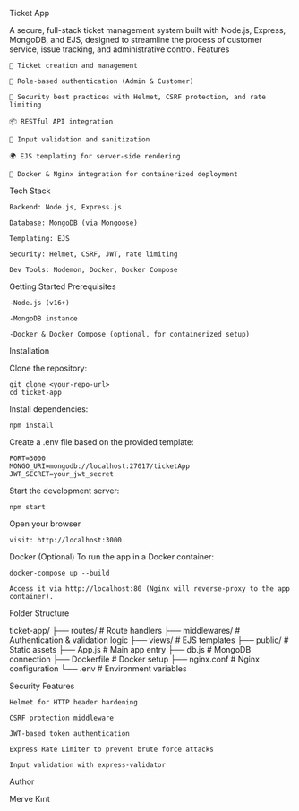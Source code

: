 Ticket App

A secure, full-stack ticket management system built with Node.js, Express, MongoDB, and EJS, designed to streamline the process of customer service, issue tracking, and administrative control.
Features

    🧾 Ticket creation and management

    👥 Role-based authentication (Admin & Customer)

    🔐 Security best practices with Helmet, CSRF protection, and rate limiting

    📦 RESTful API integration

    🧪 Input validation and sanitization

    🌍 EJS templating for server-side rendering

    🐳 Docker & Nginx integration for containerized deployment

Tech Stack

    Backend: Node.js, Express.js

    Database: MongoDB (via Mongoose)

    Templating: EJS

    Security: Helmet, CSRF, JWT, rate limiting

    Dev Tools: Nodemon, Docker, Docker Compose

Getting Started
Prerequisites

    -Node.js (v16+)

    -MongoDB instance

    -Docker & Docker Compose (optional, for containerized setup)

Installation

Clone the repository:

    git clone <your-repo-url>
    cd ticket-app

Install dependencies:

    npm install

Create a .env file based on the provided template:

    PORT=3000
    MONGO_URI=mongodb://localhost:27017/ticketApp
    JWT_SECRET=your_jwt_secret

Start the development server:

    npm start
    
Open your browser 

    visit: http://localhost:3000

Docker (Optional)
To run the app in a Docker container:

    docker-compose up --build

    Access it via http://localhost:80 (Nginx will reverse-proxy to the app container).

Folder Structure

ticket-app/
├── routes/             # Route handlers
├── middlewares/        # Authentication & validation logic
├── views/              # EJS templates
├── public/             # Static assets
├── App.js              # Main app entry
├── db.js               # MongoDB connection
├── Dockerfile          # Docker setup
├── nginx.conf          # Nginx configuration
└── .env                # Environment variables

Security Features

    Helmet for HTTP header hardening

    CSRF protection middleware

    JWT-based token authentication

    Express Rate Limiter to prevent brute force attacks

    Input validation with express-validator

Author

Merve Kırıt


